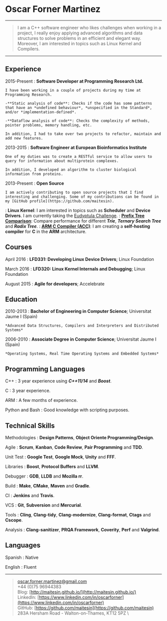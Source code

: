 Oscar Forner Martinez
============

----

>  I am a C++ software engineer who likes challenges when working in a project, I really enjoy applying advanced algorithms and data structures to solve problems in an efficient and elegant way. Moreover, I am interested in topics such as Linux Kernel and Compilers.

----

Experience
----------

2015-Present
:   **Software Developer at Programming Research Ltd.**

    I have been working in a couple of projects during my time at Programming Research.

    -**Static analysis of code**: Checks if the code has some patterns that have an *undefined behaviour*, *unspecified in the Standard*, and/or *implementation-defined*.

    -**Dataflow analysis of code**: Checks the complexity of methods, pointer problems, memory handling, etc.

    In addition, I had to take over two projects to refactor, maintain and add new features.

2013-2015
:   **Software Engineer at European Bioinformatics Institute**

    One of my duties was to create a RESTful service to allow users to query for information about multiprotein complexes.

    In addition, I developed an algorithm to cluster biological information from proteins.

2013-Present
:   **Open Source**

    I am actively contributing to open source projects that I find interesting and challenging. Some of my contributions can be found in my [GitHub profile](https://github.com/maitesin).

:    **Linux Kernel**: I am interested in topics such as **Scheduler** and **Device Drivers**. I am currently taking the [Eudyptula Challenge](http://eudyptula-challenge.org/).
:    **[Prefix Tree Comparison](https://github.com/maitesin/tries)**: Compare performance for different ***Trie***, ***Ternary Search Tree*** and ***Radix Tree***.
:    **[ARM C Compiler (ACC)](https://github.com/maitesin/acc)**: I am creating a **self-hosting compiler** for **C** in the **ARM** architecture.

Courses
-------

April 2016
:   **LFD331: Developing Linux Device Drivers**; Linux Foundation

March 2016
:   **LFD320: Linux Kernel Internals and Debugging**; Linux Foundation

August 2015
:   **Agile for developers**; Accelebrate

[comment]: # (November 2014:   **Algorithms, Part II**; Coursera, Princeton University)

[comment]: # (September 2014:   **Algorithms, Part I**; Coursera, Princeton University)


Education
---------

2010-2013
:   **Bachelor of Engineering in Computer Science**; Universitat Jaume I (Spain)

    *Advanced Data Structures, Compilers and Interpreters and Distributed Systems*

2006-2010
:   **Associate Degree in Computer Science**; Universitat Jaume I (Spain)

    *Operating Systems, Real Time Operating Systems and Embedded Systems*


Programming Languages
--------------------

C++
:   3 year experience using ***C++11/14*** and ***Boost***.

C
:   3 year experience.

ARM
:   A few months of experience.

Python and Bash
:   Good knowledge with scripting purposes.

Technical Skills
----------------

Methodologies
:   **Design Patterns**, **Object Oriente Programming/Design**.

Agile
:   **Scrum**, **Kanban**, **Code Review**, **Pair Programming** and **TDD**.

Unit Test
:   **Google Test**, **Google Mock**, **Unity** and **FFF**.

Libraries
:   **Boost**, **Protocol Buffers** and **LLVM**.

Debugger
:   **GDB**, **LLDB** and **Mozilla rr**.

Build
:   **Make**, **CMake**, **Maven** and **Gradle**.

CI
:   **Jenkins** and **Travis**.

VCS
:   **Git**, **Subversion** and **Mercurial**.

Tools
:   **Cling**, **Clang-tidy**, **Clang-modernize**, **Clang-format**, **Ctags** and **Cscope**.

Analysis
:   **Clang-sanitizer**, **PRQA Framework**, **Coverity**, **Perf** and **Valgrind**.

Languages
---------
Spanish
:   Native

English
:   Fluent

----

> <oscar.forner.martinez@gmail.com> \
> +44 (0)75 96944383 \
> Blog: [http://maitesin.github.io/](http://maitesin.github.io/) \
> LinkedIn: [https://www.linkedin.com/in/oscarforner](https://www.linkedin.com/in/oscarforner) \
> GitHub: [https://github.com/maitesin](https://github.com/maitesin) \
> 283A Hersham Road - Walton-on-Thames, KT12 5PZ \
